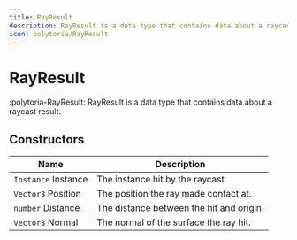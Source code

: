 ```yaml
---
title: RayResult
description: RayResult is a data type that contains data about a raycast result.
icon: polytoria/RayResult
---
```


# RayResult

:polytoria-RayResult: RayResult is a data type that contains data about a raycast result.

## Constructors

| Name                | Description                              |
| ------------------- | ---------------------------------------- |
| `Instance` Instance | The instance hit by the raycast.         |
| `Vector3` Position  | The position the ray made contact at.    |
| `number` Distance   | The distance between the hit and origin. |
| `Vector3` Normal    | The normal of the surface the ray hit.   |

